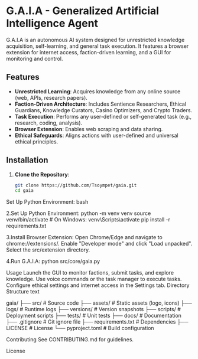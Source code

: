 # G.A.I.A - Generalized Artificial Intelligence Agent

G.A.I.A is an autonomous AI system designed for unrestricted knowledge acquisition, self-learning, and general task execution. It features a browser extension for internet access, faction-driven learning, and a GUI for monitoring and control.

## Features
- **Unrestricted Learning**: Acquires knowledge from any online source (web, APIs, research papers).
- **Faction-Driven Architecture**: Includes Sentience Researchers, Ethical Guardians, Knowledge Curators, Casino Optimizers, and Crypto Traders.
- **Task Execution**: Performs any user-defined or self-generated task (e.g., research, coding, analysis).
- **Browser Extension**: Enables web scraping and data sharing.
- **Ethical Safeguards**: Aligns actions with user-defined and universal ethical principles.

## Installation

1. **Clone the Repository**:
   ```bash
   git clone https://github.com/Tsoympet/gaia.git
   cd gaia
Set Up Python Environment:
bash

2.Set Up Python Environment:
python -m venv venv
source venv/bin/activate  # On Windows: venv\Scripts\activate
pip install -r requirements.txt

3.Install Browser Extension:
Open Chrome/Edge and navigate to chrome://extensions/.
Enable "Developer mode" and click "Load unpacked".
Select the src/extension directory.

4.Run G.A.I.A:
python src/core/gaia.py

Usage
Launch the GUI to monitor factions, submit tasks, and explore knowledge.
Use voice commands or the task manager to execute tasks.
Configure ethical settings and internet access in the Settings tab.
Directory Structure
text


gaia/
├── src/                # Source code
├── assets/             # Static assets (logo, icons)
├── logs/               # Runtime logs
├── versions/           # Version snapshots
├── scripts/            # Deployment scripts
├── tests/              # Unit tests
├── docs/               # Documentation
├── .gitignore          # Git ignore file
├── requirements.txt    # Dependencies
├── LICENSE             # License
└── pyproject.toml      # Build configuration

Contributing
See CONTRIBUTING.md for guidelines.

License

